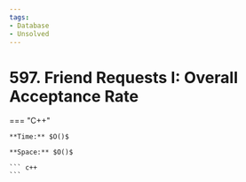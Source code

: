 ```yaml
---
tags:
- Database
- Unsolved
---
```



# 597. Friend Requests I: Overall Acceptance Rate

=== "C++"

    **Time:** $O()$

    **Space:** $O()$

    ``` c++
    ```